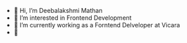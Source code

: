 - 👋 Hi, I’m Deebalakshmi Mathan
- 👀 I’m interested in Frontend Development
- 🌱 I’m currently working as a Forntend Delveloper at Vicara
- 💞️ 

<!---
DeebalakshmiMathan/DeebalakshmiMathan is a ✨ special ✨ repository because its `README.md` (this file) appears on your GitHub profile.
You can click the Preview link to take a look at your changes.
--->
